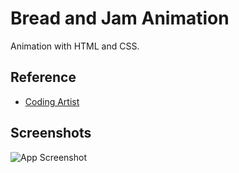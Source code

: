 # Bread and Jam Animation

Animation with HTML and CSS. 

## Reference

 - [Coding Artist](https://www.youtube.com/watch?v=pfTYbb5XSOI)
 

## Screenshots

![App Screenshot](https://media.discordapp.net/attachments/741449203628245007/1041059659211096104/image.png?width=542&height=468)
